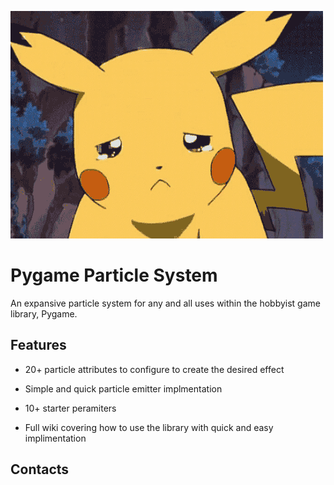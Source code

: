 ![](gifs/pikachuSadj.gif)

# Pygame Particle System

An expansive particle system for any and all uses within the hobbyist game library, Pygame.

[Button Example]: https://img.shields.io/badge/Title-37a779?style=for-the-badge


## Features

- 20+ particle attributes to configure to create the desired effect

- Simple and quick particle emitter implmentation

- 10+ starter peramiters

- Full wiki covering how to use the library with quick and easy implimentation

## Contacts
